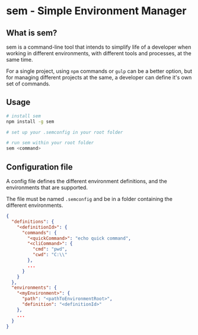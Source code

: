 # sem - Simple Environment Manager

## What is sem?
sem is a command-line tool that intends to simplify life of a developer when working in different environments, with
different tools and processes, at the same time.

For a single project, using `npm` commands or `gulp` can be a better option, but for managing different projects at the
same, a developer can define it's own set of commands.

## Usage
```sh
# install sem
npm install -g sem

# set up your .semconfig in your root folder

# run sem within your root folder
sem <command>
```

## Configuration file
A config file defines the different environment definitions, and the environments that are supported.

The file must be named `.semconfig` and be in a folder containing the different environments.

```json
{
  "definitions": {
    "<definitionId>": {
      "commands": {
        "<quickCommand>": "echo quick command",
        "<cliCommand>": {
          "cmd": "pwd",
          "cwd": "C:\\"
        },
        ...
      }
    }
  },
  "environments": {
    "<myEnvironment>": {
      "path": "<pathToEnvironmentRoot>",
      "definition": "<definitionId>"
    },
    ...
  }
}
```